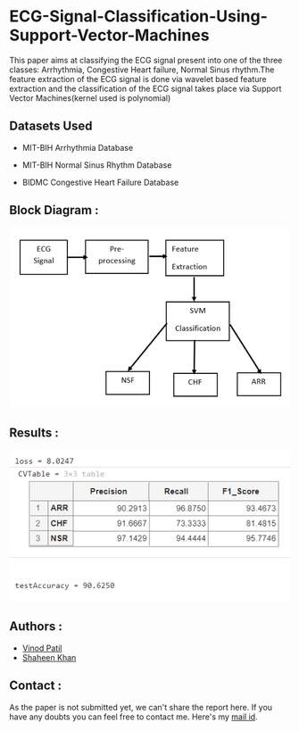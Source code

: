 # ECG-Signal-Classification-Using-Support-Vector-Machines

This paper aims at classifying the ECG signal present into one of the three classes: Arrhythmia, Congestive Heart failure, Normal Sinus rhythm.The feature extraction of the ECG signal is done via wavelet based feature extraction and the classification of the ECG signal takes place via Support Vector Machines(kernel used is polynomial)

## Datasets Used 

* MIT-BIH Arrhythmia Database

* MIT-BIH Normal Sinus Rhythm Database

* BIDMC Congestive Heart Failure Database

## Block Diagram :

![Block-diagram](https://github.com/vinodpatil2002/ECG-Signal-Classification-Using-Support-Vector-Machines/blob/3203abbf28e780de47583728e70f060d790e377e/blockdiagram.png)


## Results :
![results](https://github.com/vinodpatil2002/ECG-Signal-Classification-Using-Support-Vector-Machines/blob/3203abbf28e780de47583728e70f060d790e377e/results.png)


## Authors :

- [Vinod Patil](https://github.com/vinodpatil2002)
- [Shaheen Khan](https://github.com/Shaheen1110)


## Contact :
As the paper is not submitted yet, we can't share the report here. If you have any doubts you can feel free to contact me. 
Here's my [mail id](vinodnspatil@gmail.com).
